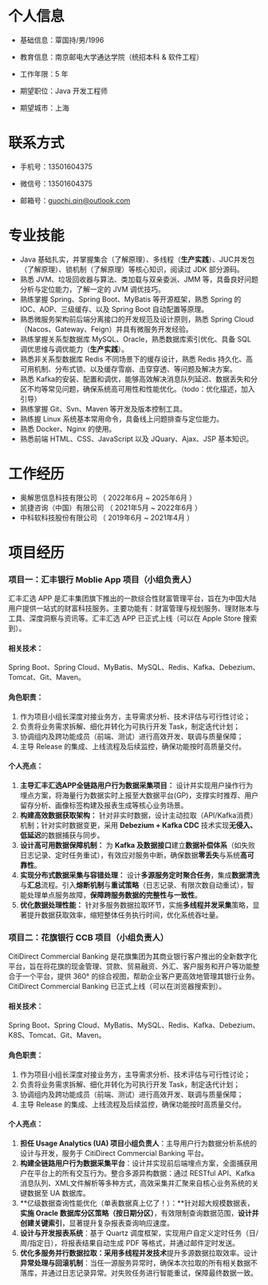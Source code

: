 
# 个人信息

 - 基础信息：覃国持/男/1996 

 - 教育信息：南京邮电大学通达学院（统招本科 & 软件工程）

 - 工作年限：5 年

 - 期望职位：Java 开发工程师

 - 期望城市：上海

   

# 联系方式

- 手机号：13501604375

- 微信号：13501604375

- 邮箱号：guochi.qin@outlook.com

  

# 专业技能

- Java 基础扎实，并掌握集合（了解原理）、多线程（**生产实践**）、JUC并发包（了解原理）、锁机制（了解原理）等核心知识，阅读过 JDK 部分源码。
- 熟悉 JVM、垃圾回收器与算法、类加载与双亲委派、JMM 等，具备良好问题分析与定位能力，了解一定的 JVM 调优技巧。
- 熟练掌握 Spring、Spring Boot、MyBatis 等开源框架，熟悉 Spring 的 IOC、AOP、三级缓存、以及 Spring Boot 自动配置等原理。
- 熟悉微服务架构前后端分离接口的开发规范及设计原则，熟悉 Spring Cloud（Nacos、Gateway、Feign）并具有微服务开发经验。
- 熟练掌握关系型数据库 MySQL、Oracle，熟悉数据库索引优化、具备 SQL 调优思维与调优能力（**生产实践**）。
- 熟悉非关系型数据库 Redis 不同场景下的缓存设计，熟悉 Redis 持久化、高可用机制、分布式锁、以及缓存雪崩、击穿穿透、等问题及解决方案。
- 熟悉 Kafka的安装、配置和调优，能够高效解决消息队列延迟、数据丢失和分区不均等常见问题，确保系统高可用性和性能优化。（todo：优化描述，加入引导）
- 熟练掌握 Git、Svn、Maven 等开发及版本控制工具。
- 熟练握 Linux 系统基本常用命令，具备线上问题排查与定位能力。
- 熟悉 Docker、Nginx 的使用。
- 熟悉前端 HTML、CSS、JavaScript 以及 JQuary、Ajax、JSP 基本知识。



# 工作经历

- 奥解思信息科技有限公司 （ 2022年6月 ~ 2025年6月 ）
- 凯捷咨询（中国）有限公司 （ 2021年5月 ~ 2022年6月 ）
- 中科软科技股份有限公司 （ 2019年6月 ~ 2021年4月 ）



# 项目经历



### 项目一：汇丰银行 Moblie App 项目（小组负责人）

汇丰汇选 APP 是汇丰集团旗下推出的一款综合性财富管理平台，旨在为中国大陆用户提供一站式的财富科技服务。主要功能有：财富管理与规划服务、理财账本与工具、深度洞察与资讯等。汇丰汇选 APP 已正式上线（可以在 Apple Store 搜索到）。

#### 相关技术：

Spring Boot、Spring Cloud、MyBatis、MySQL、Redis、Kafka、Debezium、Tomcat、Git、Maven。

#### 角色职责：

1. 作为项目小组长深度对接业务方，主导需求分析、技术评估与可行性讨论；
2. 负责将业务需求拆解、细化并转化为可执行开发 Task，制定迭代计划；
3. 协调组内及跨功能成员（前端、测试）进行高效开发、联调与质量保障；
4. 主导 Release 的集成、上线流程及后续监控，确保功能按时高质量交付。

#### 个人亮点：

1. **主导汇丰汇选APP全链路用户行为数据采集项目：** 设计并实现用户操作行为埋点方案，将海量行为数据实时上报至大数据平台(GP)，支撑实时推荐、用户留存分析、画像标签构建及报表生成等核心业务场景。
2. **构建高效数据获取架构：** 针对非实时数据，设计主动拉取（API/Kafka消费）机制；针对实时数据变更，采用 **Debezium + Kafka CDC** 技术实现**无侵入、低延迟**的数据捕获与同步。
3. **设计高可用数据保障机制：** 为 **Kafka 及数据接口**建立**数据补偿体系**（如失败日志记录、定时任务重试），有效应对服务中断，确保数据**零丢失**与系统**高可靠性**。
4. **实现分布式数据采集与容错处理：** 设计**多源服务定时聚合任务**，集成**数据清洗**与**汇总**流程。引入**熔断机制**与**重试策略**（日志记录、有限次数自动重试），智能处理单点服务故障，**保障跨服务数据的完整性与一致性**。
5. **优化数据处理性能：** 针对多服务数据拉取环节，实施**多线程并发采集**策略，显著提升数据获取效率，缩短整体任务执行时间，优化系统吞吐量。



### 项目二：花旗银行 CCB 项目（小组负责人）

CitiDirect Commercial Banking 是花旗集团为其商业银行客户推出的全新数字化平台，旨在将花旗的现金管理、贷款、贸易融资、外汇、客户服务和开户等功能整合于一个平台，提供 360° 的综合视图，帮助企业客户更高效地管理其银行业务。CitiDirect Commercial Banking 已正式上线（可以在浏览器搜索到）。

#### 相关技术：

Spring Boot、Spring Cloud、MyBatis、MySQL、Redis、Kafka、Debezium、K8S、Tomcat、Git、Maven。

#### 角色职责：

1. 作为项目小组长深度对接业务方，主导需求分析、技术评估与可行性讨论；
2. 负责将业务需求拆解、细化并转化为可执行开发 Task，制定迭代计划；
3. 协调组内及跨功能成员（前端、测试）进行高效开发、联调与质量保障；
4. 主导 Release 的集成、上线流程及后续监控，确保功能按时高质量交付。

#### 个人亮点：

1. **担任 Usage Analytics (UA) 项目小组负责人**：主导用户行为数据分析系统的设计与开发，服务于 CitiDirect Commercial Banking 平台。
2. **构建全链路用户行为数据采集平台**：设计并实现前后端埋点方案，全面捕获用户在平台上的所有交互行为。整合多源异构数据：通过 RESTful API、Kafka 消息队列、XML文件解析等多种方式，高效采集并汇聚来自核心业务系统的关键数据至 UA 数据库。
3. **亿级数据查询性能优化（单表数据真上亿了！）：**针对超大规模数据表，**实施 Oracle 数据库分区策略（按日期分区）**，有效限制查询数据范围，**设计并创建关键索引**，显著提升复杂报表查询响应速度。
4. **设计与开发报表系统**：基于 Quartz 调度框架，实现用户自定义定时任务（日/周/指定日），将报表结果自动生成 PDF 等格式，并通过邮件定时发送。
5. **优化多服务并行数据拉取：**采用**多线程并发技术**提升多源数据拉取效率。设计**异常处理与回滚机制**：当任一源服务异常时，确保本次拉取的所有相关数据不落库，并通过日志记录异常。对失败任务进行智能重试，保障最终数据一致。